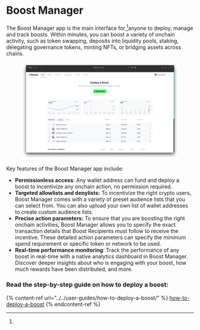 # Boost Manager

The Boost Manager app is the main interface for[ ](#user-content-fn-1)[^1]anyone to deploy, manage and track boosts. Within minutes, you can boost a variety of onchain activity, such as token swapping, deposits into liquidity pools, staking, delegating governance tokens, minting NFTs, or bridging assets across chains.

<figure><img src="../../.gitbook/assets/manager (1).png" alt=""><figcaption></figcaption></figure>

Key features of the Boost Manager app include:

* **Permissionless access**: Any wallet address can fund and deploy a boost to incentivize any onchain action, no permission required.
* **Targeted allowlists and denylists:** To incentivize the right crypto users, Boost Manager comes with a variety of preset audience lists that you can select from. You can also upload your own list of wallet addresses to create custom audience lists.
* **Precise action parameters:** To ensure that you are boosting the right onchain activities, Boost Manager allows you to specify the exact transaction details that Boost Recipients must follow to receive the incentive. These detailed action parameters can specify the minimum spend requirement or specific token or network to be used.
* **Real-time performance monitoring**: Track the performance of any boost in real-time with a native analytics dashboard in Boost Manager. Discover deeper insights about who is engaging with your boost, how much rewards have been distributed, and more.

### **Read the step-by-step guide on how to deploy a boost:**

{% content-ref url="../../user-guides/how-to-deploy-a-boost/" %}
[how-to-deploy-a-boost](../../user-guides/how-to-deploy-a-boost/)
{% endcontent-ref %}

[^1]: 
